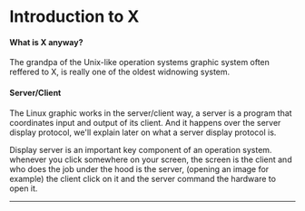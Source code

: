 # Introduction to X

#### What is X anyway?

The grandpa of the Unix-like operation systems graphic system often reffered to X, is really one of the oldest widnowing system.

#### Server/Client

The Linux graphic works in the server/client way, a server is a program that coordinates input and output of its client. And it happens over the server display protocol, we'll explain later on what a server display protocol is.

Display server is an important key component of an operation system. whenever you click somewhere on your screen, the screen is the client and who does the job under the hood is the server, (opening an image for example) the client click on it and the server command the hardware to open it.

****

